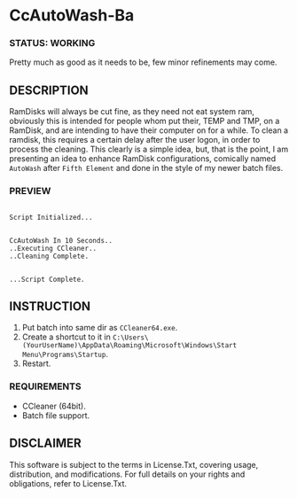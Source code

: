 # CcAutoWash-Ba

### STATUS: WORKING
Pretty much as good as it needs to be, few minor refinements may come.

## DESCRIPTION
RamDisks will always be cut fine, as they need not eat system ram, obviously this is intended for people whom put their, TEMP and TMP, on a RamDisk, and are intending to have their computer on for a while. To clean a ramdisk, this requires a certain delay after the user logon, in order to process the cleaning. This clearly is a simple idea, but, that is the point, I am presenting an idea to enhance RamDisk configurations, comically named `AutoWash` after `Fifth Element` and done in the style of my newer batch files.

### PREVIEW
```

Script Initialized...


CcAutoWash In 10 Seconds..
..Executing CCleaner..
..Cleaning Complete.


...Script Complete.
```

## INSTRUCTION
1. Put batch into same dir as `CCleaner64.exe`.
2. Create a shortcut to it in `C:\Users\(YourUserName)\AppData\Roaming\Microsoft\Windows\Start Menu\Programs\Startup`.
3. Restart.

### REQUIREMENTS
- CCleaner (64bit).
- Batch file support.
 
## DISCLAIMER
This software is subject to the terms in License.Txt, covering usage, distribution, and modifications. For full details on your rights and obligations, refer to License.Txt.
